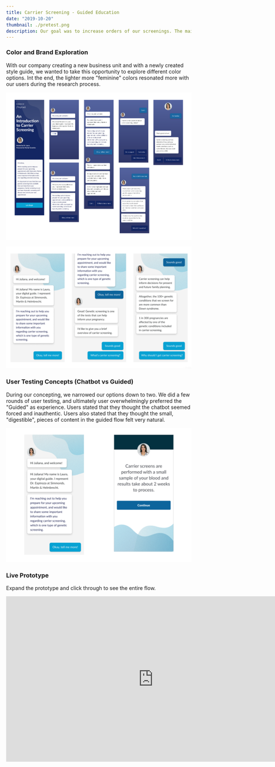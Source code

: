 ```yaml
---
title: Carrier Screening - Guided Education
date: "2019-10-20"
thumbnail: ./pretest.png
description: Our goal was to increase orders of our screenings. The main piece of feedback during research was that users needed more information upfront.
---
```

### Color and Brand Exploration
With our company creating a new business unit and with a newly created style guide, we wanted to take this opportunity to explore different color options. Int the end, the lighter more "feminine" colors resonated more with our users during the research process.

![Cactus](./ideations-1.png)

![Cactus](./ideations-2.png)

### User Testing Concepts (Chatbot vs Guided)
During our concepting, we narrowed our options down to two. We did a few rounds of user testing, and ultimately user overwhelmingly preferred the "Guided" as experience. Users stated that they thought the chatbot seemed forced and inauthentic. Users also stated that they thought the small, "digestible", pieces of content in the guided flow felt very natural.

![Cactus](./user-testing.png)

### Live Prototype
Expand the prototype and click through to see the entire flow.
<iframe style="border: none;" width="800" height="450" src="https://www.figma.com/embed?embed_host=share&url=https%3A%2F%2Fwww.figma.com%2Fproto%2FdZI1SrkeYVc0NjX447CYDQJx%2FDorsata-Exploration%3Fnode-id%3D438%253A230%26scaling%3Dscale-down" allowfullscreen></iframe>
